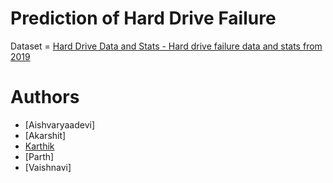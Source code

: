 # Prediction of Hard Drive Failure
Dataset = [Hard Drive Data and Stats - Hard drive failure data and stats from 2019](https://www.kaggle.com/jackywangkaggle/hard-drive-data-and-stats)

# Authors
* [Aishvaryaadevi]
* [Akarshit]
* [Karthik](https://github.com/KarthikNA)
* [Parth]
* [Vaishnavi]
